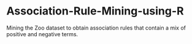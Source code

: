 # Association-Rule-Mining-using-R
Mining the Zoo dataset to obtain association rules that contain a mix of positive and negative terms.
